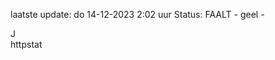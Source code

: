 laatste update: 
do 14-12-2023  2:02   uur 
Status: FAALT - geel - 
<div class="service R">J</div><div class="service Y">httpstat</div>